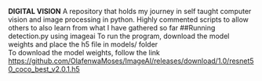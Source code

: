 **DIGITAL VISION**
A repository that holds my journey in self taught computer vision and image processing in python. Highly commented scripts to allow others to also learn from what I have gathered so far
##Running detection.py using imageai
To run the program, download the model weights and place the h5 file in models/ folder<br/>
To download the model weights, follow the link https://github.com/OlafenwaMoses/ImageAI/releases/download/1.0/resnet50_coco_best_v2.0.1.h5
